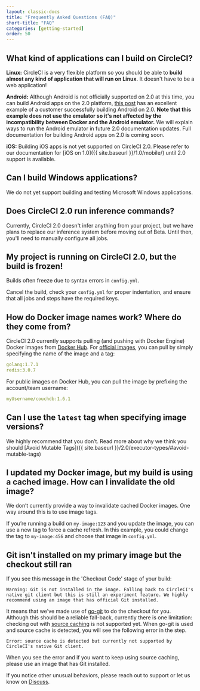 ```yaml
---
layout: classic-docs
title: "Frequently Asked Questions (FAQ)"
short-title: "FAQ"
categories: [getting-started]
order: 50
---
```


## What kind of applications can I build on CircleCI?

**Linux:** CircleCI is a very flexible platform so you should be able to **build almost any kind of application that will run on Linux**. It doesn't have to be a web application!

**Android:** Although Android is not officially supported on 2.0 at this time, you can build Android apps on the 2.0 platform, [this post](https://discuss.circleci.com/t/thank-you-and-android-build-example/11298) has an excellent example of a customer successfully building Android on 2.0. **Note that this example does not use the emulator so it's not affected by the incompatibility between Docker and the Android emulator.** We will explain ways to run the Android emulator in future 2.0 documentation updates. Full documentation for building Android apps on 2.0 is coming soon.

**iOS:** Building iOS apps is not yet supported on CircleCI 2.0. Please refer to our documentation for [iOS on 1.0]({{ site.baseurl }}/1.0/mobile/) until 2.0 support is available.

## Can I build Windows applications?

We do not yet support building and testing Microsoft Windows applications.

## Does CircleCI 2.0 run inference commands?

Currently, CircleCI 2.0 doesn't infer anything from your project, but we have plans to replace our inference system before moving out of Beta. Until then, you'll need to manually configure all jobs.

## My project is running on CircleCI 2.0, but the build is frozen!

Builds often freeze due to syntax errors in `config.yml`.

Cancel the build, check your `config.yml` for proper indentation, and ensure that all jobs and steps have the required keys.

## How do Docker image names work? Where do they come from?

CircleCI 2.0 currently supports pulling (and pushing with Docker Engine) Docker images from [Docker Hub][docker-hub]. For [official images][docker-library], you can pull by simply specifying the name of the image and a tag:

```YAML
golang:1.7.1
redis:3.0.7
```

For public images on Docker Hub, you can pull the image by prefixing the account/team username:

```YAML
myUsername/couchdb:1.6.1
```

## Can I use the `latest` tag when specifying image versions?

We highly recommend that you don’t. Read more about why we think you should [Avoid Mutable Tags]({{ site.baseurl }}/2.0/executor-types/#avoid-mutable-tags)

## I updated my Docker image, but my build is using a cached image. How can I invalidate the old image?

We don’t currently provide a way to invalidate cached Docker images. One way around this is to use image tags.

If you’re running a build on `my-image:123` and you update the image, you can use a new tag to force a cache refresh. In this example, you could change the tag to `my-image:456` and choose that image in `config.yml`.

[docker-hub]: https://hub.docker.com
[docker-library]: https://hub.docker.com/explore/

## Git isn't installed on my primary image but the checkout still ran

If you see this message in the 'Checkout Code' stage of your build:

```
Warning: Git is not installed in the image. Falling back to CircleCI's native git client but this is still an experiment feature. We highly recommend using an image that has official Git installed.
```

It means that we've made use of [go-git](https://github.com/src-d/go-git) to do the checkout for you. Although this should be a reliable fall-back, currently there is one limitation: checking out with [source caching]({{site.baseurl}}/2.0/caching/#source-caching) is not supported yet. When go-git is used and source cache is detected, you will see the following error in the step.

```
Error: source cache is detected but currently not supported by CircleCI's native Git client.
```

When you see the error and if you want to keep using source caching, please use an image that has Git installed.


If you notice other unusual behaviors, please reach out to support or let us know on [Discuss](https://discuss.circleci.com/c/circleci-2-0/support).
